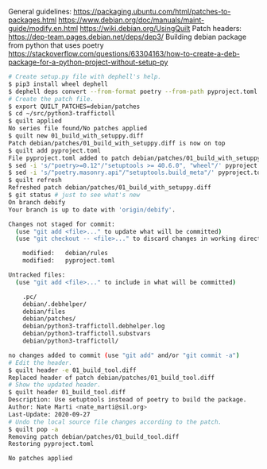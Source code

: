 General guidelines:
https://packaging.ubuntu.com/html/patches-to-packages.html
https://www.debian.org/doc/manuals/maint-guide/modify.en.html
https://wiki.debian.org/UsingQuilt
Patch headers:
https://dep-team.pages.debian.net/deps/dep3/
Building debian package from python that uses poetry
https://stackoverflow.com/questions/63304163/how-to-create-a-deb-package-for-a-python-project-without-setup-py

```bash
# Create setup.py file with dephell's help.
$ pip3 install wheel dephell
$ dephell deps convert --from-format poetry --from-path pyproject.toml --to-format setuppy --to-path setup.py
# Create the patch file.
$ export QUILT_PATCHES=debian/patches
$ cd ~/src/python3-traffictoll
$ quilt applied
No series file found/No patches applied
$ quilt new 01_build_with_setuppy.diff
Patch debian/patches/01_build_with_setuppy.diff is now on top
$ quilt add pyproject.toml
File pyproject.toml added to patch debian/patches/01_build_with_setuppy.diff
$ sed -i 's/"poetry>=0.12"/"setuptools >= 40.6.0", "wheel"/' pyproject.toml
$ sed -i 's/"poetry.masonry.api"/"setuptools.build_meta"/' pyproject.toml
$ quilt refresh
Refreshed patch debian/patches/01_build_with_setuppy.diff
$ git status # just to see what's new
On branch debify
Your branch is up to date with 'origin/debify'.

Changes not staged for commit:
  (use "git add <file>..." to update what will be committed)
  (use "git checkout -- <file>..." to discard changes in working directory)

	modified:   debian/rules
	modified:   pyproject.toml

Untracked files:
  (use "git add <file>..." to include in what will be committed)

	.pc/
	debian/.debhelper/
	debian/files
	debian/patches/
	debian/python3-traffictoll.debhelper.log
	debian/python3-traffictoll.substvars
	debian/python3-traffictoll/

no changes added to commit (use "git add" and/or "git commit -a")
# Edit the header.
$ quilt header -e 01_build_tool.diff
Replaced header of patch debian/patches/01_build_tool.diff
# Show the updated header.
$ quilt header 01_build_tool.diff
Description: Use setuptools instead of poetry to build the package.
Author: Nate Marti <nate_marti@sil.org>
Last-Update: 2020-09-27
# Undo the local source file changes according to the patch.
$ quilt pop -a
Removing patch debian/patches/01_build_tool.diff
Restoring pyproject.toml

No patches applied
```
